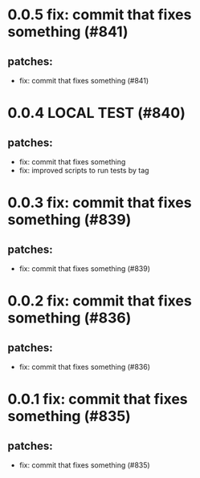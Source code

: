 # 0.0.5 fix: commit that fixes something (#841)

## patches:
* fix: commit that fixes something (#841)

# 0.0.4 LOCAL TEST (#840)

## patches:
* fix: commit that fixes something
* fix: improved scripts to run tests by tag

# 0.0.3 fix: commit that fixes something (#839)

## patches:
* fix: commit that fixes something (#839)

# 0.0.2 fix: commit that fixes something (#836)

## patches:
* fix: commit that fixes something (#836)

# 0.0.1 fix: commit that fixes something (#835)

## patches:
* fix: commit that fixes something (#835)

